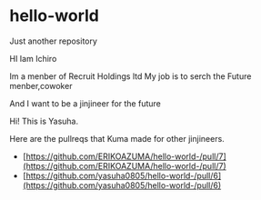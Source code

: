 hello-world
===========

Just another repository

HI Iam Ichiro

Im a menber of Recruit Holdings ltd
My job is to serch the Future menber,cowoker

And I want to be a jinjineer for the future 

Hi! This is Yasuha.

Here are the pullreqs that Kuma made for other jinjineers.
- [https://github.com/ERIKOAZUMA/hello-world-/pull/7](https://github.com/ERIKOAZUMA/hello-world-/pull/7)
- [https://github.com/yasuha0805/hello-world-/pull/6](https://github.com/yasuha0805/hello-world-/pull/6)
